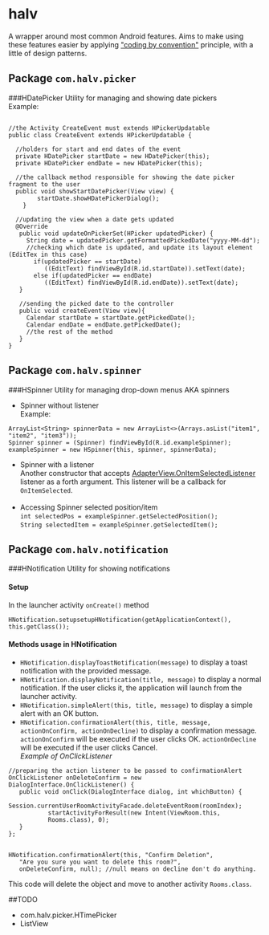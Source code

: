 # halv
A wrapper around most common Android features. Aims to make using these features easier by applying ["coding by convention"](https://en.wikipedia.org/wiki/Convention_over_configuration) principle, with a little of design patterns.
<br>

## Package `com.halv.picker`
###HDatePicker
Utility for managing and showing date pickers<br>
Example:
```

//the Activity CreateEvent must extends HPickerUpdatable
public class CreateEvent extends HPickerUpdatable {

  //holders for start and end dates of the event
  private HDatePicker startDate = new HDatePicker(this);
  private HDatePicker endDate = new HDatePicker(this);

  //the callback method responsible for showing the date picker fragment to the user
  public void showStartDatePicker(View view) {
        startDate.showHDatePickerDialog();
    }

  //updating the view when a date gets updated
  @Override
   public void updateOnPickerSet(HPicker updatedPicker) {
     String date = updatedPicker.getFormattedPickedDate("yyyy-MM-dd");
     //checking which date is updated, and update its layout element (EditTex in this case)
       if(updatedPicker == startDate)
          ((EditText) findViewById(R.id.startDate)).setText(date);
       else if(updatedPicker == endDate)
          ((EditText) findViewById(R.id.endDate)).setText(date);
   }

   //sending the picked date to the controller
   public void createEvent(View view){
     Calendar startDate = startDate.getPickedDate();
     Calendar endDate = endDate.getPickedDate();
     //the rest of the method
   }
}
```
## Package `com.halv.spinner`
###HSpinner
Utility for managing drop-down menus AKA spinners<br>
* Spinner without listener<br>
Example:
```
ArrayList<String> spinnerData = new ArrayList<>(Arrays.asList("item1", "item2", "item3"));
Spinner spinner = (Spinner) findViewById(R.id.exampleSpinner);
exampleSpinner = new HSpinner(this, spinner, spinnerData);
```

* Spinner with a listener<br>
Another constructor that accepts [AdapterView.OnItemSelectedListener](http://developer.android.com/reference/android/widget/AdapterView.OnItemSelectedListener.html) listener as a forth argument. This listener will be a callback for `OnItemSelected`.
<br><br>
* Accessing Spinner selected position/item<br>
`int selectedPos = exampleSpinner.getSelectedPosition();`<br>
`String selectedItem = exampleSpinner.getSelectedItem();`



## Package `com.halv.notification`
###HNotification
Utility for showing notifications
#### Setup
In the launcher activity `onCreate()` method
```
HNotification.setupsetupHNotification(getApplicationContext(), this.getClass());
```
#### Methods usage in HNotification
 * `HNotification.displayToastNotification(message)` to display a toast notification with the provided message.
 * `HNotification.displayNotification(title, message)` to display a normal notification. If the user clicks it, the application will launch from the launcher activity.
 * `HNotification.simpleAlert(this, title, message)` to display a simple alert with an OK button.
 * `HNotification.confirmationAlert(this, title, message, actionOnConfirm, actionOnDecline)` to display a confirmation message.<br> `actionOnConfirm` will be executed if the user clicks OK. `actionOnDecline` will be executed if the user clicks Cancel.<br>
 *Example of OnClickListener*

 ```
 //preparing the action listener to be passed to confirmationAlert
 OnClickListener onDeleteConfirm = new DialogInterface.OnClickListener() {
 	public void onClick(DialogInterface dialog, int whichButton) {
 			Session.currentUserRoomActivityFacade.deleteEventRoom(roomIndex);
 			startActivityForResult(new Intent(ViewRoom.this,
 			Rooms.class), 0);
 	}
 };


 HNotification.confirmationAlert(this, "Confirm Deletion",
 	"Are you sure you want to delete this room?",
    onDeleteConfirm, null); //null means on decline don't do anything.
```

This code will delete the object and move to another activity `Rooms.class`.


##TODO
* com.halv.picker.HTimePicker
* ListView
